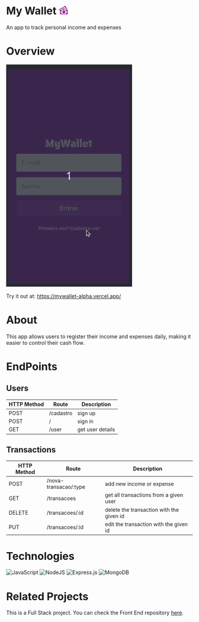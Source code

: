 # My Wallet <img src=https://github.com/renatainacio/mywallet-front/blob/main/public/banknotes-24.png>
An app to track personal income and expenses

# Overview
<img src=https://github.com/renatainacio/mywallet-front/blob/main/public/My-Wallet.gif>

Try it out at: https://mywallet-alpha.vercel.app/

# About
This app allows users to register their income and expenses daily, making it easier to control their cash flow.

# EndPoints
## Users

|  HTTP Method | Route  | Description  |
|---|---|---|
| POST  | /cadastro  | sign up  |
| POST  | /  | sign in  |
| GET  | /user  | get user details  |

## Transactions
|  HTTP Method | Route  | Description  |
|---|---|---|
| POST  | /nova-transacao/:type  | add new income or expense |
| GET  | /transacoes  | get all transactions from a given user  |
| DELETE  | /transacoes/:id  | delete the transaction with the given id  |
| PUT  | /transacoes/:id  | edit the transaction with the given id  |

# Technologies
  ![JavaScript](https://img.shields.io/badge/javascript-%23323330.svg?style=for-the-badge&logo=javascript&logoColor=%23F7DF1E)
	![NodeJS](https://img.shields.io/badge/node.js-6DA55F?style=for-the-badge&logo=node.js&logoColor=white)
 	![Express.js](https://img.shields.io/badge/express.js-%23404d59.svg?style=for-the-badge&logo=express&logoColor=%2361DAFB)
  ![MongoDB](https://img.shields.io/badge/MongoDB-%234ea94b.svg?style=for-the-badge&logo=mongodb&logoColor=white)

# Related Projects
This is a Full Stack project. You can check the Front End repository <a href="https://github.com/renatainacio/mywallet-front"> here</a>.
